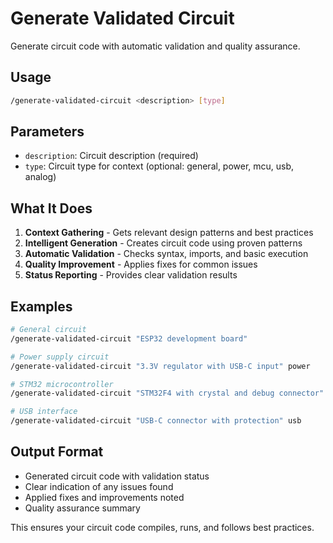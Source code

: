 # Generate Validated Circuit

Generate circuit code with automatic validation and quality assurance.

## Usage
```bash
/generate-validated-circuit <description> [type]
```

## Parameters
- `description`: Circuit description (required)
- `type`: Circuit type for context (optional: general, power, mcu, usb, analog)

## What It Does
1. **Context Gathering** - Gets relevant design patterns and best practices
2. **Intelligent Generation** - Creates circuit code using proven patterns
3. **Automatic Validation** - Checks syntax, imports, and basic execution
4. **Quality Improvement** - Applies fixes for common issues
5. **Status Reporting** - Provides clear validation results

## Examples
```bash
# General circuit
/generate-validated-circuit "ESP32 development board"

# Power supply circuit  
/generate-validated-circuit "3.3V regulator with USB-C input" power

# STM32 microcontroller
/generate-validated-circuit "STM32F4 with crystal and debug connector" mcu

# USB interface
/generate-validated-circuit "USB-C connector with protection" usb
```

## Output Format
- Generated circuit code with validation status
- Clear indication of any issues found
- Applied fixes and improvements noted
- Quality assurance summary

This ensures your circuit code compiles, runs, and follows best practices.